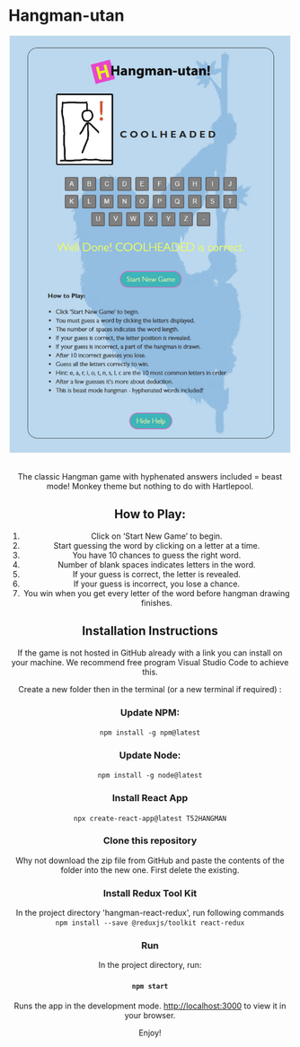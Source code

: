 # Hangman-utan

<div style="text-align:center; width:auto;"><img alt="example gameplay" src="https://github.com/JamesACook/Hangman-utan/blob/main/src/images/Sample.jpg" style="width:500px; align:center;"></ div><br /> <br />


The classic Hangman game with hyphenated answers included = beast mode!
Monkey theme but nothing to do with Hartlepool.

## How to Play:

1. Click on ‘Start New Game’ to begin.
2. Start guessing the word by clicking on a letter at a time.
3. You have 10 chances to guess the right word.
4. Number of blank spaces indicates letters in the word.
5. If your guess is correct, the letter is revealed.
6. If your guess is incorrect, you lose a chance.
7. You win when you get every letter of the word before hangman drawing finishes.

## Installation Instructions

If the game is not hosted in GitHub already with a link you can install on your machine.
We recommend free program Visual Studio Code to achieve this.

Create a new folder then in the terminal (or a new terminal if required) :

### Update NPM:

`npm install -g npm@latest`

### Update Node:

`npm install -g node@latest`

### Install React App

`npx create-react-app@latest T52HANGMAN`

### Clone this repository

Why not download the zip file from GitHub and paste the contents of the folder 
into the new one. First delete the existing.

### Install Redux Tool Kit

In the project directory 'hangman-react-redux', run following commands  
`npm install --save @reduxjs/toolkit react-redux`

### Run 

In the project directory, run:

#### `npm start`

Runs the app in the development mode.
[http://localhost:3000](http://localhost:3000) to view it in your browser.

Enjoy!

